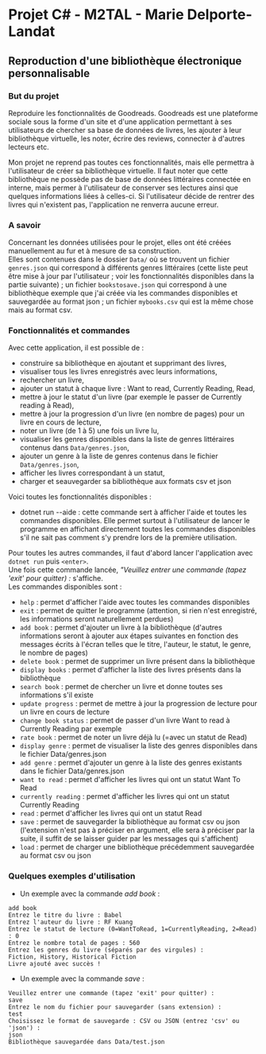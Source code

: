 # Projet C# - M2TAL - Marie Delporte-Landat
## Reproduction d'une bibliothèque électronique personnalisable


### But du projet
Reproduire les fonctionnalités de Goodreads. Goodreads est une plateforme sociale sous la forme d'un site et d'une application permettant à ses utilisateurs de chercher sa base de données de livres, les ajouter à leur bibliothèque virtuelle, les noter, écrire des reviews, connecter à d'autres lecteurs etc.  

Mon projet ne reprend pas toutes ces fonctionnalités, mais elle permettra à l'utilisateur de créer sa bibliothèque virtuelle. Il faut noter que cette bibliothèque ne possède pas de base de données littéraires connectée en interne, mais permer à l'utilisateur de conserver ses lectures ainsi que quelques informations liées à celles-ci. Si l'utilisateur décide de rentrer des livres qui n'existent pas, l'application ne renverra aucune erreur.

### A savoir
Concernant les données utilisées pour le projet, elles ont été créées manuellement au fur et à mesure de sa construction.  
Elles sont contenues dans le dossier ```Data/``` où se trouvent un fichier ```genres.json``` qui correspond à différents genres littéraires (cette liste peut être mise à jour par l'utilisateur ; voir les fonctionnalités disponibles dans la partie suivante) ; un fichier ```bookstosave.json``` qui correspond à une bibliothèque exemple que j'ai créée via les commandes disponibles et sauvegardée au format json ; un fichier ```mybooks.csv``` qui est la même chose mais au format csv.  

### Fonctionnalités et commandes
Avec cette application, il est possible de :  
- construire sa bibliothèque en ajoutant et supprimant des livres,
- visualiser tous les livres enregistrés avec leurs informations,
- rechercher un livre,
- ajouter un statut à chaque livre : Want to read, Currently Reading, Read,
- mettre à jour le statut d'un livre (par exemple le passer de Currently reading à Read),
- mettre à jour la progression d'un livre (en nombre de pages) pour un livre en cours de lecture,
- noter un livre (de 1 à 5) une fois un livre lu,
- visualiser les genres disponibles dans la liste de genres littéraires contenus dans ```Data/genres.json```,
- ajouter un genre à la liste de genres contenus dans le fichier ```Data/genres.json```,
- afficher les livres correspondant à un statut,
- charger et seauvegarder sa bibliothèque aux formats csv et json  

Voici toutes les fonctionnalités disponibles :  
- dotnet run --aide : cette commande sert à afficher l'aide et toutes les commandes disponibles. Elle permet surtout à l'utilisateur de lancer le programme en affichant directement toutes les commandes disponibles s'il ne sait pas comment s'y prendre lors de la première utilisation.  

Pour toutes les autres commandes, il faut d'abord lancer l'application avec ```dotnet run``` puis  ```<enter>```.  
Une fois cette commande lancée, _"Veuillez entrer une commande (tapez 'exit' pour quitter) :_ s'affiche.  
Les commandes disponibles sont :  
- ```help``` : permet d'afficher l'aide avec toutes les commandes disponibles  
- ```exit``` : permet de quitter le programme (attention, si rien n'est enregistré, les informations seront naturellement perdues)  
- ```add book``` : permet d'ajouter un livre à la bibliothèque (d'autres informations seront à ajouter aux étapes suivantes en fonction des messages écrits à l'écran telles que le titre, l'auteur, le statut, le genre, le nombre de pages)
- ```delete book``` : permet de supprimer un livre présent dans la bibliothèque
- ```display books``` : permet d'afficher la liste des livres présents dans la bibliothèque
- ```search book``` : permet de chercher un livre et donne toutes ses informations s'il existe
- ```update progress``` : permet de mettre à jour la progression de lecture pour un livre en cours de lecture
- ```change book status``` : permet de passer d'un livre Want to read à Currently Reading par exemple
- ```rate book``` : permet de noter un livre déjà lu (=avec un statut de Read)
- ```display genre``` : permet de visualiser la liste des genres disponibles dans le fichier Data/genres.json
- ```add genre``` : permet d'ajouter un genre à la liste des genres existants dans le fichier Data/genres.json
- ```want to read``` : permet d'afficher les livres qui ont un statut Want To Read
- ```currently reading``` : permet d'afficher les livres qui ont un statut Currently Reading
- ```read``` : permet d'afficher les livres qui ont un statut Read
- ```save``` : permet de sauvegarder la bibliothèque au format csv ou json (l'extension n'est pas à préciser en argument, elle sera à préciser par la suite, il suffit de se laisser guider par les messages qui s'affichent)
- ```load``` : permet de charger une bibliothèque précédemment sauvegardée au format csv ou json


### Quelques exemples d'utilisation

- Un exemple avec la commande _add book_ :
```Veuillez entrer une commande (tapez 'exit' pour quitter) : 
add book
Entrez le titre du livre : Babel
Entrez l'auteur du livre : RF Kuang
Entrez le statut de lecture (0=WantToRead, 1=CurrentlyReading, 2=Read) : 0
Entrez le nombre total de pages : 560
Entrez les genres du livre (séparés par des virgules) : 
Fiction, History, Historical Fiction
Livre ajouté avec succès !
```

- Un exemple avec la commande _save_ : 
```
Veuillez entrer une commande (tapez 'exit' pour quitter) : 
save
Entrez le nom du fichier pour sauvegarder (sans extension) : 
test
Choisissez le format de sauvegarde : CSV ou JSON (entrez 'csv' ou 'json') : 
json
Bibliothèque sauvegardée dans Data/test.json
```
